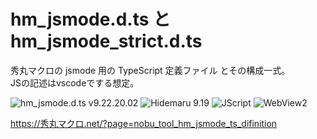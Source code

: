 # hm_jsmode.d.ts と hm_jsmode_strict.d.ts

秀丸マクロの jsmode 用の TypeScript 定義ファイル とその構成一式。  
JSの記述はvscodeでする想定。

![hm_jsmode.d.ts v9.22.20.02](https://img.shields.io/badge/hm__jsmode.d.ts-v9.22.20.02-6479ff.svg)
![Hidemaru 9.19](https://img.shields.io/badge/Hidemaru-v9.19-6479ff.svg)
![JScript](https://img.shields.io/badge/JScript-OK-6479ff.svg)
![WebView2](https://img.shields.io/badge/WebView2-OK-6479ff.svg)

https://秀丸マクロ.net/?page=nobu_tool_hm_jsmode_ts_difinition

